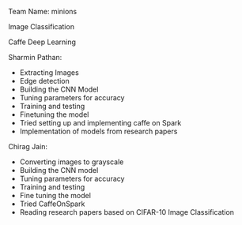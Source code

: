 Team Name: minions

Image Classification

Caffe Deep Learning

Sharmin Pathan:
- Extracting Images
- Edge detection
- Building the CNN Model
- Tuning parameters for accuracy
- Training and testing
- Finetuning the model
- Tried setting up and implementing caffe on Spark
- Implementation of models from research papers


Chirag Jain:
- Converting images to grayscale
- Building the CNN model
- Tuning parameters for accuracy
- Training and testing
- Fine tuning the model
- Tried CaffeOnSpark
- Reading research papers based on CIFAR-10 Image Classification


